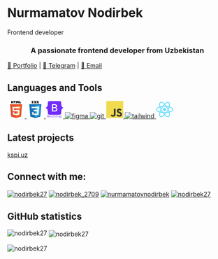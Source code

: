 # Nurmamatov Nodirbek
Frontend developer
<h3 align="center">A passionate frontend developer from Uzbekistan</h3>

[💼 Portfolio](https://) | [💬 Telegram](https://t.me/nodirbek2709) | [📧 Email](mailto:nodirjon0927@gmail.com)


## Languages and Tools
<p align="left"> <a href="https://www.w3.org/html/" target="_blank" rel="noreferrer"> <img src="https://raw.githubusercontent.com/devicons/devicon/master/icons/html5/html5-original-wordmark.svg" alt="html5" width="40" height="40"/> </a> <a href="https://www.w3schools.com/css/" target="_blank" rel="noreferrer"> <img src="https://raw.githubusercontent.com/devicons/devicon/master/icons/css3/css3-original-wordmark.svg" alt="css3" width="40" height="40"/> </a> <a href="https://getbootstrap.com" target="_blank" rel="noreferrer"> <img src="https://raw.githubusercontent.com/devicons/devicon/master/icons/bootstrap/bootstrap-plain-wordmark.svg" alt="bootstrap" width="40" height="40"/> </a> <a href="https://www.figma.com/" target="_blank" rel="noreferrer"> <img src="https://www.vectorlogo.zone/logos/figma/figma-icon.svg" alt="figma" width="40" height="40"/> </a> <a href="https://git-scm.com/" target="_blank" rel="noreferrer"> <img src="https://www.vectorlogo.zone/logos/git-scm/git-scm-icon.svg" alt="git" width="40" height="40"/> </a>  <a href="https://developer.mozilla.org/en-US/docs/Web/JavaScript" target="_blank" rel="noreferrer"> <img src="https://raw.githubusercontent.com/devicons/devicon/master/icons/javascript/javascript-original.svg" alt="javascript" width="40" height="40"/> </a> </a>  <a href="https://tailwindcss.com/" target="_blank" rel="noreferrer"> <img src="https://www.vectorlogo.zone/logos/tailwindcss/tailwindcss-icon.svg" alt="tailwind" width="40" height="40"/> </a>  <a href="https://react.dev" target="_blank" rel="noreferrer"> <img src="https://raw.githubusercontent.com/devicons/devicon/master/icons/react/react-original.svg" alt="react" width="40" height="40"/> </a> </p>

## Latest projects
<p align="left">
<a href="https://kspi.uz" target="blank">kspi.uz</a>
</p>
  
## Connect with me:
<p align="left">
<a href="https://linkedin.com/in/nodirbek27" target="blank"><img align="center" src="https://raw.githubusercontent.com/rahuldkjain/github-profile-readme-generator/master/src/images/icons/Social/linked-in-alt.svg" alt="nodirbek27" height="30" width="40" /></a>
<a href="https://instagram.com/nodirbek_2709" target="blank"><img align="center" src="https://raw.githubusercontent.com/rahuldkjain/github-profile-readme-generator/master/src/images/icons/Social/instagram.svg" alt="nodirbek_2709" height="30" width="40" /></a>
<a href="https://www.youtube.com/@nurmamatovnodirbek" target="blank"><img align="center" src="https://raw.githubusercontent.com/rahuldkjain/github-profile-readme-generator/master/src/images/icons/Social/youtube.svg" alt="nurmamatovnodirbek" height="30" width="40" /></a>
<a href="https://www.leetcode.com/nodirbek27" target="blank"><img align="center" src="https://raw.githubusercontent.com/rahuldkjain/github-profile-readme-generator/master/src/images/icons/Social/leet-code.svg" alt="nodirbek27" height="30" width="40" /></a>
</p>

## GitHub statistics
<p><img align="left" src="https://github-readme-stats.vercel.app/api/top-langs?username=nodirbek27&show_icons=true&locale=en&layout=compact" alt="nodirbek27" /></p>

<p>&nbsp;<img align="center" src="https://github-readme-stats.vercel.app/api?username=nodirbek27&show_icons=true&locale=en" alt="nodirbek27" /></p>

<p><img align="center" src="https://github-readme-streak-stats.herokuapp.com/?user=nodirbek27&" alt="nodirbek27" /></p>
